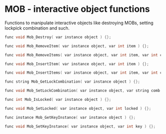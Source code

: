 # MOB - interactive object functions
Functions to manipulate interactive objects like destroying MOBs, setting lockpick combination and such.




```c++
func void Mob_Destroy( var instance object ) {};

func void Mob_RemoveItem( var instance object, var int item ) {};

func void Mob_RemoveItems( var instance object, var int item, var int cnt ) {};

func void Mob_InsertItem( var instance object, var int item ) {};

func void Mob_InsertItems( var instance object, var int item, var int cnt ) {};

func string Mob_GetLockCombination( var instance object ) {};

func void Mob_SetLockCombination( var instance object, var string comb ) {};

func int Mob_IsLocked( var instance object ) {};

func void Mob_SetLocked( var instance object, var int locked ) {};

func instance Mob_GetKeyInstance( var instance object ) {};

func void Mob_SetKeyInstance( var instance object, var int key ) {};
```
